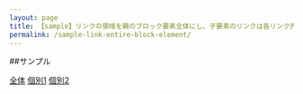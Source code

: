```yaml
---
layout: page
title: 【sample】リンクの領域を親のブロック要素全体にし、子要素のリンクは各リンク先へ飛ばす
permalink: /sample-link-entire-block-element/
---
```


##サンプル

<style scoped>
.jsc-caset:hover {
background: #ccc;
}
</style>
<div class="jsc-caset">
<a href="#all" class="jsc-title">全体</a>
<a href="#1">個別1</a>
<a href="#2">個別2</a>
</div>
<script src="//ajax.googleapis.com/ajax/libs/jquery/1.11.1/jquery.min.js"></script>
<script>
$(function(){
$('.jsc-caset a').click(function(event) {
event.stopPropagation();
});
$('.jsc-caset').click(function() {
location.href = $(this).find('.jsc-title').attr('href');
});
});
</script>